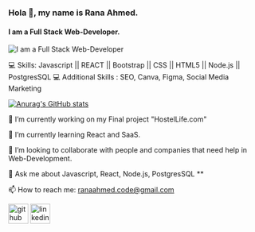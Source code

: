 ### Hola 👋, my name is Rana Ahmed.
#### I am a Full Stack Web-Developer.
![I am a Full Stack Web-Developer](https://media-exp1.licdn.com/dms/image/C5616AQFhQOF1auICmw/profile-displaybackgroundimage-shrink_350_1400/0/1637880988400?e=1643241600&v=beta&t=qbjAQfyaiPq4xN06ilva-RHZjJiqGWAQwp_R5tC7J4Q)

💻 Skills: Javascript || REACT || Bootstrap || CSS || HTML5 || Node.js || PostgresSQL
💻 Additional Skills : SEO, Canva, Figma, Social Media Marketing

[![Anurag's GitHub stats](https://github-readme-stats.vercel.app/api?username=rana3399)](https://github.com/anuraghazra/github-readme-stats)

🔭 I’m currently working on my Final project "HostelLife.com"

🌱 I’m currently learning React and SaaS.

👯 I’m looking to collaborate with people and companies that need help in Web-Development.

💬 Ask me about Javascript, React, Node.js, PostgresSQL **

📫 How to reach me: ranaahmed.code@gmail.com

[<img src='https://cdn.jsdelivr.net/npm/simple-icons@3.0.1/icons/github.svg' alt='github' height='40'>](https://github.com/https://github.com/rana3399)  [<img src='https://cdn.jsdelivr.net/npm/simple-icons@3.0.1/icons/linkedin.svg' alt='linkedin' height='40'>](https://www.linkedin.com/in/https://www.linkedin.com/in/rana-ahmed-rana//)  

